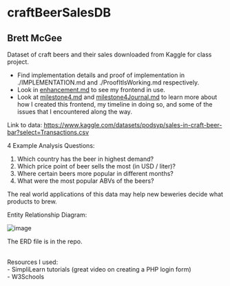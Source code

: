 # craftBeerSalesDB
## Brett McGee
Dataset of craft beers and their sales downloaded from Kaggle for class project.

- Find implementation details and proof of implementation in ./IMPLEMENTATION.md and ./ProofItIsWorking.md respectively.
- Look in [enhancement.md](enhancement.md) to see my frontend in use.
- Look at [milestone4.md](milestone4.md) and [milestone4Journal.md](milestone4Journal.md) to learn more about how I created this frontend, my timeline in doing so, and some of the issues that I encountered along the way.

Link to data: https://www.kaggle.com/datasets/podsyp/sales-in-craft-beer-bar?select=Transactions.csv

4 Example Analysis Questions:
1) Which country has the beer in highest demand?
2) Which price point of beer sells the most (in USD / liter)?
3) Where certain beers more popular in different months?
4) What were the most popular ABVs of the beers?

The real world applications of this data may help new beweries decide what products to brew.
   
Entity Relationship Diagram:

![image](https://github.com/bmcgee9/craftBeerSalesDB/assets/102620872/17ce249e-36ef-4e68-8ebd-c6b0d1a6ffa0)




The ERD file is in the repo.

</br>
Resources I used: </br>
- SimpliLearn tutorials (great video on creating a PHP login form) </br>
- W3Schools
